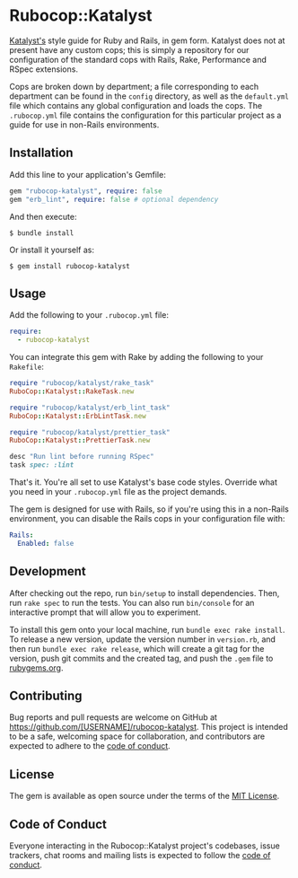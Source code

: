# Rubocop::Katalyst

[Katalyst's](https://katalyst.com.au) style guide for Ruby and Rails, in gem form. Katalyst does not at present have any custom cops; this is simply a repository for our configuration of the standard cops with Rails, Rake, Performance and RSpec extensions.

Cops are broken down by department; a file corresponding to each department can be found in the `config` directory, as well as the `default.yml` file which contains any global configuration and loads the cops. The `.rubocop.yml` file contains the configuration for this particular project as a guide for use in non-Rails environments.

## Installation

Add this line to your application's Gemfile:

```ruby
gem "rubocop-katalyst", require: false
gem "erb_lint", require: false # optional dependency
```

And then execute:

    $ bundle install

Or install it yourself as:

    $ gem install rubocop-katalyst

## Usage

Add the following to your `.rubocop.yml` file:

```yml
require:
  - rubocop-katalyst
```

You can integrate this gem with Rake by adding the following to your `Rakefile`:

```ruby
require "rubocop/katalyst/rake_task"
RuboCop::Katalyst::RakeTask.new

require "rubocop/katalyst/erb_lint_task"
RuboCop::Katalyst::ErbLintTask.new

require "rubocop/katalyst/prettier_task"
RuboCop::Katalyst::PrettierTask.new

desc "Run lint before running RSpec"
task spec: :lint
```

That's it. You're all set to use Katalyst's base code styles. Override what you need in your `.rubocop.yml` file as the project demands.

The gem is designed for use with Rails, so if you're using this in a non-Rails environment, you can disable the Rails cops in your configuration file with:

```yml
Rails:
  Enabled: false
```


## Development

After checking out the repo, run `bin/setup` to install dependencies. Then, run `rake spec` to run the tests. You can also run `bin/console` for an interactive prompt that will allow you to experiment.

To install this gem onto your local machine, run `bundle exec rake install`. To release a new version, update the version number in `version.rb`, and then run `bundle exec rake release`, which will create a git tag for the version, push git commits and the created tag, and push the `.gem` file to [rubygems.org](https://rubygems.org).

## Contributing

Bug reports and pull requests are welcome on GitHub at https://github.com/[USERNAME]/rubocop-katalyst. This project is intended to be a safe, welcoming space for collaboration, and contributors are expected to adhere to the [code of conduct](https://github.com/katalyst/rubocop-katalyst/blob/main/CODE_OF_CONDUCT.md).

## License

The gem is available as open source under the terms of the [MIT License](https://opensource.org/licenses/MIT).

## Code of Conduct

Everyone interacting in the Rubocop::Katalyst project's codebases, issue trackers, chat rooms and mailing lists is expected to follow the [code of conduct](https://github.com/katalyst/rubocop-katalyst/blob/main/CODE_OF_CONDUCT.md).
